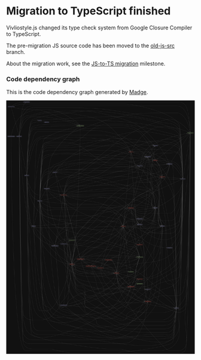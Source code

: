 # Migration to TypeScript finished

Vivliostyle.js changed its type check system from Google Closure Compiler to TypeScript.

The pre-migration JS source code has been moved to the [old-js-src](https://github.com/vivliostyle/vivliostyle.js/tree/old-js-src) branch.

About the migration work, see the [JS-to-TS migration](https://github.com/vivliostyle/vivliostyle.js/milestone/1) milestone.

### Code dependency graph

This is the code dependency graph generated by [Madge](https://github.com/pahen/madge).

![graph.svg](_assets/graph.svg)

